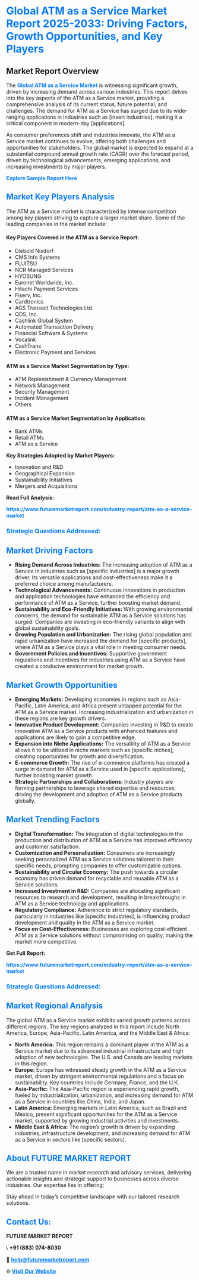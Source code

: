 <h1 style="color: #007BFF;">Global ATM as a Service Market Report 2025-2033: Driving Factors, Growth Opportunities, and Key Players</h1>

<section id="overview">
<h2>Market Report Overview</h2>
<p>The <a href="https://www.futuremarketreport.com/industry-report/atm-as-a-service-market" style="color: #007BFF; text-decoration: none;"><strong>Global ATM as a Service Market</strong></a> is witnessing significant growth, driven by increasing demand across various industries. This report delves into the key aspects of the ATM as a Service market, providing a comprehensive analysis of its current status, future potential, and challenges. The demand for ATM as a Service has surged due to its wide-ranging applications in industries such as [insert industries], making it a critical component in modern-day [applications].</p>
<p>As consumer preferences shift and industries innovate, the ATM as a Service market continues to evolve, offering both challenges and opportunities for stakeholders. The global market is expected to expand at a substantial compound annual growth rate (CAGR) over the forecast period, driven by technological advancements, emerging applications, and increasing investments by major players.</p>
</section>

<section id="overview">
<p><a href="https://www.futuremarketreport.com/request-sample/reportId=119087" style="color: #007BFF; text-decoration: none;"><strong>Explore Sample Report Here</strong></a></p>
</section>

<section id="key-players">
<h2 style="color: #007BFF;">Market Key Players Analysis</h2>
<p>The ATM as a Service market is characterized by intense competition among key players striving to capture a larger market share. Some of the leading companies in the market include:</p>
<h4>Key Players Covered in the ATM as a Service Report:</h4>
<ul><li>Diebold Nixdorf</li><li>CMS Info Systems</li><li>FUJITSU</li><li>NCR Managed Services</li><li>HYOSUNG</li><li>Euronet Worldwide, Inc.</li><li>Hitachi Payment Services</li><li>Fiserv, Inc.</li><li>Cardtronics</li><li>AGS Transact Technologies Ltd.</li><li>QDS, Inc.</li><li>Cashlink Global System</li><li>Automated Transaction Delivery</li><li>Financial Software &amp; Systems</li><li>Vocalink</li><li>CashTrans</li><li>Electronic Payment and Services</li></ul>
<h4>ATM as a Service Market Segmentation by Type:</h4>
<ul><li>ATM Replenishment &amp; Currency Management</li><li>Network Management</li><li>Security Management</li><li>Incident Management</li><li>Others</li></ul>

<h4>ATM as a Service Market Segmentation by Application:</h4>
<ul><li>Bank ATMs</li><li>Retail ATMs</li><li>ATM as a Service</li></ul>
<p><strong>Key Strategies Adopted by Market Players:</strong></p>
<ul>
<li>Innovation and R&D</li>
<li>Geographical Expansion</li>
<li>Sustainability Initiatives</li>
<li>Mergers and Acquisitions</li>
</ul>
</section>

<section>
<p><strong>Read Full Analysis: </strong></p><a href="https://www.futuremarketreport.com/industry-report/atm-as-a-service-market" style="color: #007BFF; text-decoration: none;"><strong>https://www.futuremarketreport.com/industry-report/atm-as-a-service-market</strong></a>
<h3 style="color: #007BFF;">Strategic Questions Addressed:</h3>
</section>

<section id="driving-factors">
<h2 style="color: #007BFF;">Market Driving Factors</h2>
<ul>
<li><strong>Rising Demand Across Industries:</strong> The increasing adoption of ATM as a Service in industries such as [specific industries] is a major growth driver. Its versatile applications and cost-effectiveness make it a preferred choice among manufacturers.</li>
<li><strong>Technological Advancements:</strong> Continuous innovations in production and application technologies have enhanced the efficiency and performance of ATM as a Service, further boosting market demand.</li>
<li><strong>Sustainability and Eco-Friendly Initiatives:</strong> With growing environmental concerns, the demand for sustainable ATM as a Service solutions has surged. Companies are investing in eco-friendly variants to align with global sustainability goals.</li>
<li><strong>Growing Population and Urbanization:</strong> The rising global population and rapid urbanization have increased the demand for [specific products], where ATM as a Service plays a vital role in meeting consumer needs.</li>
<li><strong>Government Policies and Incentives:</strong> Supportive government regulations and incentives for industries using ATM as a Service have created a conducive environment for market growth.</li>
</ul>
</section>

<section id="growth-opportunities">
<h2 style="color: #007BFF;">Market Growth Opportunities</h2>
<ul>
<li><strong>Emerging Markets:</strong> Developing economies in regions such as Asia-Pacific, Latin America, and Africa present untapped potential for the ATM as a Service market. Increasing industrialization and urbanization in these regions are key growth drivers.</li>
<li><strong>Innovative Product Development:</strong> Companies investing in R&D to create innovative ATM as a Service products with enhanced features and applications are likely to gain a competitive edge.</li>
<li><strong>Expansion into Niche Applications:</strong> The versatility of ATM as a Service allows it to be utilized in niche markets such as [specific niches], creating opportunities for growth and diversification.</li>
<li><strong>E-commerce Growth:</strong> The rise of e-commerce platforms has created a surge in demand for ATM as a Service used in [specific applications], further boosting market growth.</li>
<li><strong>Strategic Partnerships and Collaborations:</strong> Industry players are forming partnerships to leverage shared expertise and resources, driving the development and adoption of ATM as a Service products globally.</li>
</ul>
</section>

<section id="trending-factors">
<h2 style="color: #007BFF;">Market Trending Factors</h2>
<ul>
<li><strong>Digital Transformation:</strong> The integration of digital technologies in the production and distribution of ATM as a Service has improved efficiency and customer satisfaction.</li>
<li><strong>Customization and Personalization:</strong> Consumers are increasingly seeking personalized ATM as a Service solutions tailored to their specific needs, prompting companies to offer customizable options.</li>
<li><strong>Sustainability and Circular Economy:</strong> The push towards a circular economy has driven demand for recyclable and reusable ATM as a Service solutions.</li>
<li><strong>Increased Investment in R&D:</strong> Companies are allocating significant resources to research and development, resulting in breakthroughs in ATM as a Service technology and applications.</li>
<li><strong>Regulatory Compliance:</strong> Adherence to strict regulatory standards, particularly in industries like [specific industries], is influencing product development and quality in the ATM as a Service market.</li>
<li><strong>Focus on Cost-Effectiveness:</strong> Businesses are exploring cost-efficient ATM as a Service solutions without compromising on quality, making the market more competitive.</li>
</ul>
</section>

<section>
<p><strong>Get Full Report: </strong></p><a href="https://www.futuremarketreport.com/industry-report/atm-as-a-service-market" style="color: #007BFF; text-decoration: none;"><strong>https://www.futuremarketreport.com/industry-report/atm-as-a-service-market</strong></a>
<h3 style="color: #007BFF;">Strategic Questions Addressed:</h3>
</section>


<section id="regional-analysis">
<h2 style="color: #007BFF;">Market Regional Analysis</h2>
<p>The global ATM as a Service market exhibits varied growth patterns across different regions. The key regions analyzed in this report include North America, Europe, Asia-Pacific, Latin America, and the Middle East & Africa:</p>
<ul>
<li><strong>North America:</strong> This region remains a dominant player in the ATM as a Service market due to its advanced industrial infrastructure and high adoption of new technologies. The U.S. and Canada are leading markets in this region.</li>
<li><strong>Europe:</strong> Europe has witnessed steady growth in the ATM as a Service market, driven by stringent environmental regulations and a focus on sustainability. Key countries include Germany, France, and the U.K.</li>
<li><strong>Asia-Pacific:</strong> The Asia-Pacific region is experiencing rapid growth, fueled by industrialization, urbanization, and increasing demand for ATM as a Service in countries like China, India, and Japan.</li>
<li><strong>Latin America:</strong> Emerging markets in Latin America, such as Brazil and Mexico, present significant opportunities for the ATM as a Service market, supported by growing industrial activities and investments.</li>
<li><strong>Middle East & Africa:</strong> The region’s growth is driven by expanding industries, infrastructure development, and increasing demand for ATM as a Service in sectors like [specific sectors].</li>
</ul>
</section>

<footer>
<h2 style="color: #007BFF;">About FUTURE MARKET REPORT</h2>
<p>We are a trusted name in market research and advisory services, delivering actionable insights and strategic support to businesses across diverse industries. Our expertise lies in offering:</p>

<p>Stay ahead in today’s competitive landscape with our tailored research solutions.</p>

<h2 style="color: #007BFF;">Contact Us:</h2>
<p><strong>FUTURE MARKET REPORT</strong></p>
<p>📞 <strong>+91 (883) 074-8030</strong></p>
<p>📧 <strong><a href="mailto:help@futuremarketreport.com" style="color: #007BFF;">help@futuremarketreport.com</a></strong></p>
<p>🌐 <strong><a href="https://www.futuremarketreport.com/" style="color: #007BFF;">Visit Our Website</a></strong></p>
</footer>